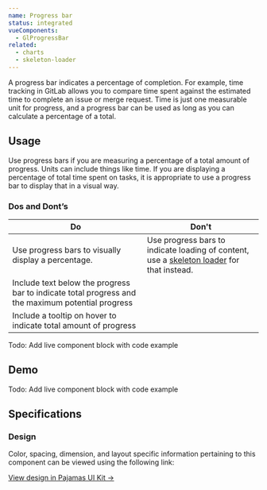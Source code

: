 ```yaml
---
name: Progress bar
status: integrated
vueComponents:
  - GlProgressBar
related:
  - charts
  - skeleton-loader
---
```


A progress bar indicates a percentage of completion. For example, time tracking in GitLab allows you to compare time spent against the estimated time to complete an issue or merge request. Time is just one measurable unit for progress, and a progress bar can be used as long as you can calculate a percentage of a total.

## Usage

Use progress bars if you are measuring a percentage of a total amount of progress. Units can include things like time. If you are displaying a percentage of total time spent on tasks, it is appropriate to use a progress bar to display that in a visual way.

### Dos and Dont’s

| Do | Don't |
| --- | --- |
| Use progress bars to visually display a percentage. | Use progress bars to indicate loading of content, use a [skeleton loader](/components/skeleton-loader) for that instead. |
| Include text below the progress bar to indicate total progress and the maximum potential progress |  |
| Include a tooltip on hover to indicate total amount of progress |  |

Todo: Add live component block with code example

## Demo

<!--
  DEMO, keep this section for all patterns, the code block demo will be added at a later date
-->

Todo: Add live component block with code example

## Specifications

### Design

Color, spacing, dimension, and layout specific information pertaining to this component can be viewed using the following link:

[View design in Pajamas UI Kit →](https://www.figma.com/file/qEddyqCrI7kPSBjGmwkZzQ/Pajamas-UI-Kit?node-id=4265%3A20)
